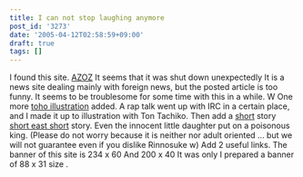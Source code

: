 ```yaml
---
title: I can not stop laughing anymore
post_id: '3273'
date: '2005-04-12T02:58:59+09:00'
draft: true
tags: []
---
```


I found this site. [AZOZ](http://azoz.org/) It seems that it was shut down unexpectedly It is a news site dealing mainly with foreign news, but the posted article is too funny. It seems to be troublesome for some time with this in a while. W One more [toho illustration](https://danmaq.com/3270) added. A rap talk went up with IRC in a certain place, and I made it up to illustration with Ton Tachiko. Then add a [short](https://danmaq.com/tag/hentai-korin) story [short east short](https://danmaq.com/tag/hentai-korin) story. Even the innocent little daughter put on a poisonous king. (Please do not worry because it is neither nor adult oriented ... but we will not guarantee even if you dislike Rinnosuke w) Add 2 useful links. The banner of this site is 234 x 60 And 200 x 40 It was only I prepared a banner of 88 x 31 size .
